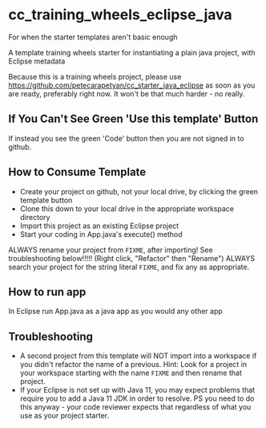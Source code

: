 # cc_training_wheels_eclipse_java

For when the starter templates aren't basic enough

A template training wheels starter for instantiating a plain java project, with Eclipse metadata

Because this is a training wheels project, please use https://github.com/petecarapetyan/cc_starter_java_eclipse as soon as you are ready, preferably right now. It won't be that much harder - no really.

## If You Can't See Green 'Use this template' Button

If instead you see the green 'Code' button then you are not signed in to github.

## How to Consume Template

- Create your project on github, not your local drive, by clicking the green template button
- Clone this down to your local drive in the appropriate workspace directory
- Import this project as an existing Eclipse project
- Start your coding in App.java's execute() method

ALWAYS rename your project from `FIXME`, after importing! See troubleshooting below!!!!! (Right click, "Refactor" then "Rename")
ALWAYS search your project for the string literal `FIXME`, and fix any as appropriate.

## How to run app

In Eclipse run App.java as a java app as you would any other app

## Troubleshooting

- A second project from this template will NOT import into a workspace if you didn't refactor the name of a previous. Hint: Look for a project in your workspace starting with the name `FIXME` and then rename that project.
- If your Eclipse is not set up with Java 11, you may expect problems that require you to add a Java 11 JDK in order to resolve. PS you need to do this anyway - your code reviewer expects that regardless of what you use as your project starter.
